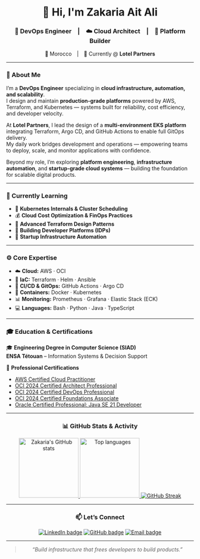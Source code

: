 <div align="center">

# 👋 Hi, I'm **Zakaria Ait Ali**

### 🚀 DevOps Engineer | ☁️ Cloud Architect | 🧠 Platform Builder  
📍 Morocco | 💼 Currently @ **Lotel Partners**

---

</div>

### 🧭 About Me

I’m a **DevOps Engineer** specializing in **cloud infrastructure, automation, and scalability**.  
I design and maintain **production-grade platforms** powered by AWS, Terraform, and Kubernetes — systems built for reliability, cost efficiency, and developer velocity.

At **Lotel Partners**, I lead the design of a **multi-environment EKS platform** integrating Terraform, Argo CD, and GitHub Actions to enable full GitOps delivery.  
My daily work bridges development and operations — empowering teams to deploy, scale, and monitor applications with confidence.

Beyond my role, I’m exploring **platform engineering**, **infrastructure automation**, and **startup-grade cloud systems** — building the foundation for scalable digital products.

---

### 📘 Currently Learning

- 🔬 **Kubernetes Internals & Cluster Scheduling**
- 💰 **Cloud Cost Optimization & FinOps Practices**
- 🧩 **Advanced Terraform Design Patterns**
- 🧠 **Building Developer Platforms (IDPs)**
- 🚀 **Startup Infrastructure Automation**

---

### ⚙️ Core Expertise

- ☁️ **Cloud:** AWS · OCI  
- 🧱 **IaC:** Terraform · Helm · Ansible  
- 🚀 **CI/CD & GitOps:** GitHub Actions · Argo CD  
- 🐳 **Containers:** Docker · Kubernetes  
- 📊 **Monitoring:** Prometheus · Grafana · Elastic Stack (ECK)  
- 💻 **Languages:** Bash · Python · Java · TypeScript  

---

### 🎓 Education & Certifications

🎓 **Engineering Degree in Computer Science (SIAD)**  
**ENSA Tétouan** – Information Systems & Decision Support  

🏅 **Professional Certifications**

- [AWS Certified Cloud Practitioner](https://www.credly.com/badges/260ea192-22a9-4d76-9ba4-87c7e255b535/public_url)  
- [OCI 2024 Certified Architect Professional](https://catalog-education.oracle.com/ords/certview/sharebadge?id=89AF461852C1F853ACB1B04D2F5C154CE89CFB62144CBB20DC69008B273716E1)  
- [OCI 2024 Certified DevOps Professional](https://catalog-education.oracle.com/ords/certview/sharebadge?id=8E20BACE8AFBD4349F1B3732598E89DA11428E2FFE34534F46F764DB95E0AFDC)  
- [OCI 2024 Certified Foundations Associate](https://catalog-education.oracle.com/ords/certview/sharebadge?id=8E20BACE8AFBD4349F1B3732598E89DACDBF5EE9C8535A2021BF4C80638D5110)  
- [Oracle Certified Professional: Java SE 21 Developer](https://catalog-education.oracle.com/ords/certview/sharebadge?id=AEAEF77EC4765F06C405B3D3CC4019DB99A22CBF8E192D23325F5D3CD16BCE26)

---

<div align="center">

### 📊 GitHub Stats & Activity

<a href="https://github.com/ZakariaAitAli">
  <img height="160em" src="https://github-readme-stats.vercel.app/api?username=ZakariaAitAli&show_icons=true&theme=default&hide_border=true&count_private=true" alt="Zakaria's GitHub stats" />
  <img height="160em" src="https://github-readme-stats.vercel.app/api/top-langs/?username=ZakariaAitAli&layout=compact&theme=default&hide_border=true" alt="Top languages" />
</a>

<a href="https://github.com/ZakariaAitAli">
  <img src="https://github-readme-streak-stats.herokuapp.com/?user=ZakariaAitAli&theme=default&hide_border=true" alt="GitHub Streak" />
</a>

---

### 📫 Let’s Connect

[![LinkedIn badge](https://img.shields.io/badge/LinkedIn-Zakaria%20Ait%20Ali-blue?style=flat-square&logo=linkedin&logoColor=white)](https://www.linkedin.com/in/zakariaaitali/)
[![GitHub badge](https://img.shields.io/badge/GitHub-ZakariaAitAli-black?style=flat-square&logo=github&logoColor=white)](https://github.com/ZakariaAitAli)
[![Email badge](https://img.shields.io/badge/Email-zakaria--aitali%40outlook.com-gray?style=flat-square&logo=gmail&logoColor=white)](mailto:zakaria-aitali@outlook.com)

---

> _“Build infrastructure that frees developers to build products.”_

</div>
